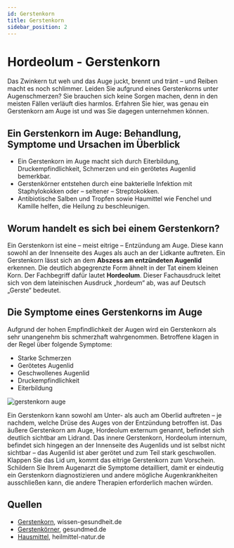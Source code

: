 ```yaml
---
id: Gerstenkorn
title: Gerstenkorn
sidebar_position: 2
---
```


# Hordeolum - Gerstenkorn

Das Zwinkern tut weh und das Auge juckt, brennt und tränt – und  Reiben macht es noch schlimmer. Leiden Sie aufgrund eines Gerstenkorns  unter Augenschmerzen? Sie brauchen sich keine Sorgen machen, denn in den meisten Fällen verläuft dies harmlos. Erfahren Sie hier, was genau ein Gerstenkorn am Auge ist und was Sie dagegen unternehmen können.

## Ein Gerstenkorn im Auge: Behandlung, Symptome und Ursachen im Überblick

- Ein Gerstenkorn im Auge macht sich durch Eiterbildung, Druckempfindlichkeit, Schmerzen und ein gerötetes Augenlid bemerkbar.
- Gerstenkörner entstehen durch eine bakterielle Infektion mit Staphylokokken oder – seltener – Streptokokken.
- Antibiotische Salben und Tropfen sowie Haumittel wie Fenchel und Kamille helfen, die Heilung zu beschleunigen.

## Worum handelt es sich bei einem Gerstenkorn?

Ein Gerstenkorn ist eine – meist eitrige – Entzündung am Auge. Diese  kann sowohl an der Innenseite des Auges als auch an der Lidkante  auftreten. Ein Gerstenkorn lässt sich an dem **Abszess am entzündeten Augenlid** erkennen. Die deutlich abgegrenzte Form ähnelt in der Tat einem kleinen Korn. Der Fachbegriff dafür lautet **Hordeolum**. Dieser Fachausdruck leitet sich von dem lateinischen Ausdruck „hordeum“ ab, was auf Deutsch „Gerste“ bedeutet.

## Die Symptome eines Gerstenkorns im Auge

Aufgrund der hohen Empfindlichkeit der Augen wird ein Gerstenkorn als sehr unangenehm bis schmerzhaft wahrgenommen. Betroffene klagen in der  Regel über folgende Symptome:

- Starke Schmerzen
- Gerötetes Augenlid
- Geschwollenes Augenlid
- Druckempfindlichkeit
- Eiterbildung

![gerstenkorn auge](https://www.blickcheck.de/wp-content/uploads/2017/04/hi_gerstenkorn_auge-9.jpg)

Ein Gerstenkorn kann sowohl am Unter- als auch am Oberlid auftreten – je nachdem, welche Drüse des Auges von der Entzündung betroffen ist.  Das äußere Gerstenkorn am Auge, Hordeolum externum genannt, befindet  sich deutlich sichtbar am Lidrand. Das innere Gerstenkorn, Hordeolum internum, befindet sich hingegen an der Innenseite des Augenlids und ist selbst nicht sichtbar – das Augenlid ist aber gerötet und zum  Teil stark geschwollen. Klappen Sie das Lid um, kommt das eitrige  Gerstenkorn zum Vorschein. Schildern Sie Ihrem Augenarzt die Symptome  detailliert, damit er eindeutig ein Gerstenkorn diagnostizieren und  andere mögliche Augenkrankheiten ausschließen kann, die andere Therapien erforderlich machen würden.

## Quellen

- [Gerstenkorn](http://www.wissen-gesundheit.de/Aktuelles/Thema-der-Woche/7127--Gerstenkorn-Bindehautentzuendung-Co), wissen-gesundheit.de
- [Gerstenkörner](http://www.gesundmed.de/krankheiten/gerstenkorn/), gesundmed.de
- [Hausmittel](http://www.heilmittel-natur.de/hausmittel-gegen-gerstenkorn.html), heilmittel-natur.de

